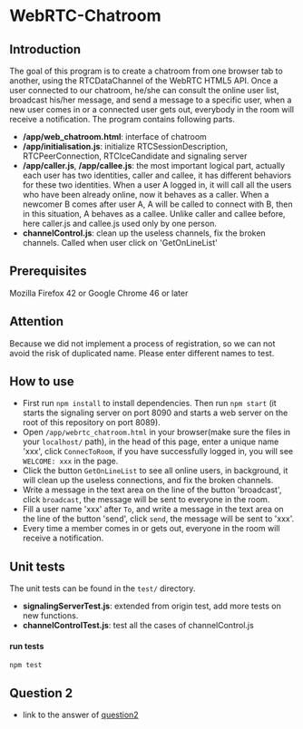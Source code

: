 # WebRTC-Chatroom

## Introduction
The goal of this program is to create a chatroom from one browser tab to another, using the RTCDataChannel of the WebRTC HTML5 API. Once a user connected to our chatroom, he/she can consult the online user list, broadcast his/her message, and send a message to a specific user, when a new user comes in or a connected user gets out, everybody in the room will receive a notification. The program contains following parts.
- **/app/web_chatroom.html**: interface of chatroom
- **/app/initialisation.js**: initialize RTCSessionDescription, RTCPeerConnection, RTCIceCandidate and signaling server
- **/app/caller.js**, **/app/callee.js**: the most important logical part, actually each user has two identities, caller and callee, it has different behaviors for these two identities. When a user A logged in, it will call all the users who have been already online, now it behaves as a caller. When a newcomer B comes after user A, A will be called to connect with B, then in this situation, A behaves as a callee. Unlike caller and callee before, here caller.js and callee.js used only by one person.
- **channelControl.js**: clean up the useless channels, fix the broken channels. Called when user click on 'GetOnLineList'



## Prerequisites
Mozilla Firefox 42 or Google Chrome 46 or later

## Attention
Because we did not implement a process of registration, so we can not avoid the risk of duplicated name. Please enter different names to test.

## How to use
- First run `npm install` to install dependencies. Then run `npm start` (it starts the signaling server on port 8090 and starts a web server on the root of this repository on port 8089).
- Open `/app/webrtc_chatroom.html` in your browser(make sure the files in your `localhost/` path), in the head of this page, enter a unique name 'xxx', click `ConnecToRoom`, if you have successfully logged in, you will see `WELCOME: xxx` in the page.
- Click the button `GetOnLineList` to see all online users, in background, it will clean up the useless connections, and fix the broken channels.
- Write a message in the text area on the line of the button 'broadcast', click `broadcast`, the message will be sent to everyone in the room.
- Fill a user name 'xxx' after `To`, and write a message in the text area on the line of the button 'send', click `send`, the message will be sent to 'xxx'.
- Every time a member comes in or gets out, everyone in the room will receive a notification.

## Unit tests

The unit tests can be found in the `test/` directory.
- **signalingServerTest.js**: extended from origin test, add more tests on new functions.
- **channelControlTest.js**: test all the cases of channelControl.js

#### run tests

    npm test

## Question 2
- link to the answer of [question2](Q2.md)
